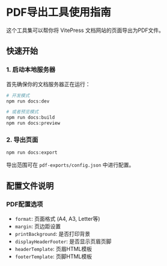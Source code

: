 # PDF导出工具使用指南

这个工具集可以帮你将 VitePress 文档网站的页面导出为PDF文件。

## 快速开始

### 1. 启动本地服务器

首先确保你的文档服务器正在运行：

```bash
# 开发模式
npm run docs:dev

# 或者预览模式
npm run docs:build
npm run docs:preview
```

### 2. 导出页面

```bash
npm run docs:export
```

导出范围可在 `pdf-exports/config.json` 中进行配置。

## 配置文件说明

### PDF配置选项

- `format`: 页面格式 (A4, A3, Letter等)
- `margin`: 页边距设置
- `printBackground`: 是否打印背景
- `displayHeaderFooter`: 是否显示页眉页脚
- `headerTemplate`: 页眉HTML模板
- `footerTemplate`: 页脚HTML模板
